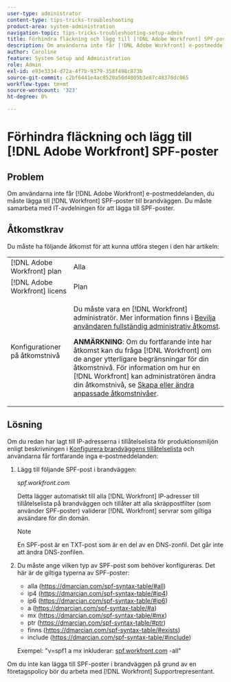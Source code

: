 ```yaml
---
user-type: administrator
content-type: tips-tricks-troubleshooting
product-area: system-administration
navigation-topic: tips-tricks-troubleshooting-setup-admin
title: Förhindra fläckning och lägg till [!DNL Adobe Workfront] SPF-poster
description: Om användarna inte får [!DNL Adobe Workfront] e-postmeddelanden, du måste lägga till [!DNL Workfront] SPF-poster till brandväggen. Du måste samarbeta med IT-avdelningen för att lägga till SPF-poster.
author: Caroline
feature: System Setup and Administration
role: Admin
exl-id: e93e3334-d72a-4f7b-9379-358f498c873b
source-git-commit: c2bf6441e4ac8520a56d4005b3e87c48370dc065
workflow-type: tm+mt
source-wordcount: '323'
ht-degree: 0%

---
```


# Förhindra fläckning och lägg till [!DNL Adobe Workfront] SPF-poster

## Problem

Om användarna inte får [!DNL Adobe Workfront] e-postmeddelanden, du måste lägga till [!DNL Workfront] SPF-poster till brandväggen. Du måste samarbeta med IT-avdelningen för att lägga till SPF-poster.

## Åtkomstkrav

Du måste ha följande åtkomst för att kunna utföra stegen i den här artikeln:

<table style="table-layout:auto"> 
 <col> 
 <col> 
 <tbody> 
  <tr> 
   <td role="rowheader">[!DNL Adobe Workfront] plan</td> 
   <td>Alla</td> 
  </tr> 
  <tr> 
   <td role="rowheader">[!DNL Adobe Workfront] licens</td> 
   <td>Plan</td> 
  </tr> 
  <tr> 
   <td role="rowheader">Konfigurationer på åtkomstnivå</td> 
   <td> <p>Du måste vara en [!DNL Workfront] administratör. Mer information finns i <a href="../../administration-and-setup/add-users/configure-and-grant-access/grant-a-user-full-administrative-access.md" class="MCXref xref">Bevilja användaren fullständig administrativ åtkomst</a>.</p> <p><b>ANMÄRKNING</b>: Om du fortfarande inte har åtkomst kan du fråga [!DNL Workfront] om de anger ytterligare begränsningar för din åtkomstnivå. För information om hur en [!DNL Workfront] kan administratören ändra din åtkomstnivå, se <a href="../../administration-and-setup/add-users/configure-and-grant-access/create-modify-access-levels.md" class="MCXref xref">Skapa eller ändra anpassade åtkomstnivåer</a>.</p> </td> 
  </tr> 
 </tbody> 
</table>

## Lösning

Om du redan har lagt till IP-adresserna i tillåtelselista för produktionsmiljön enligt beskrivningen i [Konfigurera brandväggens tillåtelselista](../../administration-and-setup/get-started-wf-administration/configure-your-firewall.md) och användarna får fortfarande inga e-postmeddelanden:

1. Lägg till följande SPF-post i brandväggen:

   *spf.workfront.com*

   Detta lägger automatiskt till alla [!DNL Workfront] IP-adresser till tillåtelselista på brandväggen och tillåter att alla skräppostfilter (som använder SPF-poster) validerar [!DNL Workfront] servrar som giltiga avsändare för din domän.

   >[!NOTE]
   >
   > En SPF-post är en TXT-post som är en del av en DNS-zonfil. Det går inte att ändra DNS-zonfilen.

1. Du måste ange vilken typ av SPF-post som behöver konfigureras. Det här är de giltiga typerna av SPF-poster:

   * alla (https://dmarcian.com/spf-syntax-table/#all)
   * ip4 (https://dmarcian.com/spf-syntax-table/#ip4)
   * ip6 (https://dmarcian.com/spf-syntax-table/#ip6)
   * a (https://dmarcian.com/spf-syntax-table/#a)
   * mx (https://dmarcian.com/spf-syntax-table/#mx)
   * ptr (https://dmarcian.com/spf-syntax-table/#ptr)
   * finns (https://dmarcian.com/spf-syntax-table/#exists)
   * include (https://dmarcian.com/spf-syntax-table/#include)

   Exempel: &quot;v=spf1 a mx inkluderar: [spf.workfront.com](http://spf.workfront.com/) -all&quot;

Om du inte kan lägga till SPF-poster i brandväggen på grund av en företagspolicy bör du arbeta med [!DNL Workfront] Supportrepresentant.
